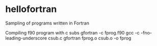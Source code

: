 # hellofortran
Sampling of programs written in Fortran

Compiling f90 program with c subs
gfortran -c fprog.f90
gcc -c -fno-leading-underscore csub.c
gfortran fprog.o csub.o -o fprog
